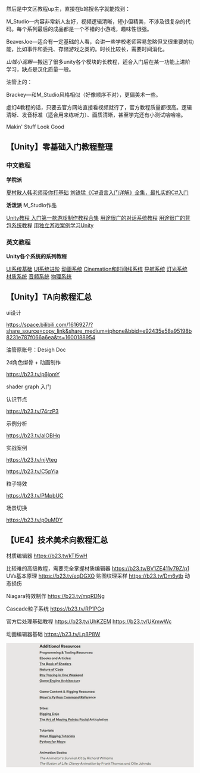 然后是中文区教程up主，直接在b站搜名字就能找到：

M_Studio—内容非常新人友好，视频逻辑清晰，短小但精美，不涉及很复杂的代码。每个系列最后的成品都是一个不错的小游戏，趣味性很强。

BeaverJoe—适合有一定基础的人看，会讲一些学校老师容易忽略但又很重要的功能，比如事件和委托、存储游戏之类的。时长比较长，需要时间消化。

_山城小泥鳅_—搬运了很多unity各个模块的长教程，适合入门后在某一功能上进阶学习，缺点是汉化质量一般。

油管上的：

Brackey—和M_Studio风格相似（好像顺序不对），更偏美术一些。

虚幻4教程的话，只要去官方网站直接看视频就行了，官方教程质量都很高。逻辑清晰、发音标准（适合用来练听力）、画质清晰，甚至学完还有小测试哈哈哈。

Makin' Stuff Look Good

## 【Unity】零基础入门教程整理

### 中文教程

**学院派**

[夏村散人韩老师带你打基础](https://space.bilibili.com/508934306?from=search&seid=4765051051836401046)
[刘铁猛《C#语言入门详解》全集，最扎实的C#入门](https://www.bilibili.com/video/BV13b411b7Ht)

**活泼派**
M_Studio作品

[Unity教程 入门第一款游戏制作教程合集](https://space.bilibili.com/370283072/channel/detail?cid=85776)
[用途很广的对话系统教程](https://space.bilibili.com/370283072/channel/detail?cid=99057)
[用途很广的背包系统教程](https://space.bilibili.com/370283072/channel/detail?cid=95883)
[用独立游戏案例学习Unity](https://space.bilibili.com/370283072/channel/detail?cid=91017)

### 英文教程

**Unity各个系统的系列教程**

[UI系统基础](https://www.bilibili.com/video/BV1ub411L7bf)
[UI系统进阶](https://www.bilibili.com/video/BV1K4411v7AZ)
[动画系统](https://www.bilibili.com/video/BV1Jb411K7Uw)
[Cinemation和时间线系统](https://www.bilibili.com/video/BV184411Y7R8)
[导航系统](https://www.bilibili.com/video/BV1Nb411T7yJ)
[灯光系统](https://www.bilibili.com/video/BV1bb411j7Lr?p=4)
[材质系统](https://www.bilibili.com/video/BV1Pb411j7MN)
[音频系统](https://www.bilibili.com/video/BV16b41157ka)
[物理系统](https://www.bilibili.com/video/BV1Wb411K7Y8)

## 【Unity】TA向教程汇总

ui设计

https://space.bilibili.com/1616927/?share_source=copy_link&share_medium=iphone&bbid=e92435e58a95198b8231e787f066a6ea&ts=1600188954

油管原账号：Desigh Doc

2d角色绑骨 + 动画制作

https://b23.tv/p6jomY

shader graph 入门

认识节点

https://b23.tv/74rzP3

示例分析

https://b23.tv/aIOBHq

实战案例

https://b23.tv/njVteg

https://b23.tv/C5pYia

粒子特效

https://b23.tv/PMpbUC

场景切换

https://b23.tv/p0uMDY

## 【UE4】技术美术向教程汇总

材质编辑器
https://b23.tv/kTI5wH

比较难的高级教程，需要完全掌握材质编辑器
https://b23.tv/BV1ZE411v79Z/p1 UVs基本原理
https://b23.tv/eqDGXO 贴图纹理采样
https://b23.tv/Dm6ytb 动态损伤

Niagara特效制作
https://b23.tv/mpRDNg

Cascade粒子系统
https://b23.tv/RP1PGq

官方后处理基础教程
https://b23.tv/UhKZEM
https://b23.tv/UKmwWc

动画编辑器基础
https://b23.tv/Lp8P8W



![img](../assets/p607146364.webp)